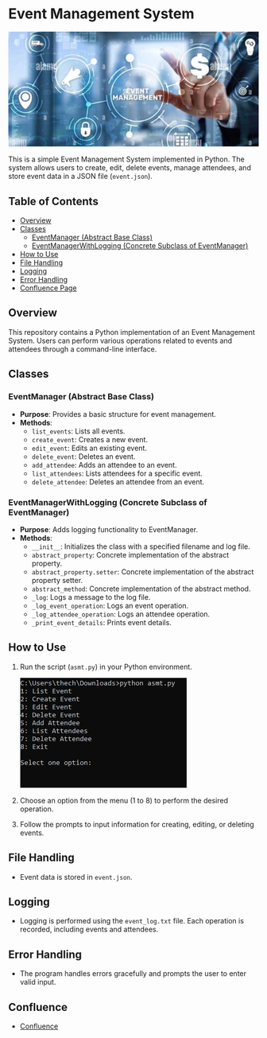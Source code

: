 # Event Management System
  ![Snippet](https://github.com/CharuKes/Event-Management-System/blob/master/Data/1%20(1).JPG)

This is a simple Event Management System implemented in Python. The system allows users to create, edit, delete events, manage attendees, and store event data in a JSON file (`event.json`).

## Table of Contents

- [Overview](#overview)
- [Classes](#classes)
  - [EventManager (Abstract Base Class)](#eventmanager-abstract-base-class)
  - [EventManagerWithLogging (Concrete Subclass of EventManager)](#eventmanagerwithlogging-concrete-subclass-of-eventmanager)
- [How to Use](#how-to-use)
- [File Handling](#file-handling)
- [Logging](#logging)
- [Error Handling](#error-handling)
- [Confluence Page](#confluence)

## Overview

This repository contains a Python implementation of an Event Management System. Users can perform various operations related to events and attendees through a command-line interface.

## Classes

### EventManager (Abstract Base Class)

- **Purpose**: Provides a basic structure for event management.
- **Methods**:
  - `list_events`: Lists all events.
  - `create_event`: Creates a new event.
  - `edit_event`: Edits an existing event.
  - `delete_event`: Deletes an event.
  - `add_attendee`: Adds an attendee to an event.
  - `list_attendees`: Lists attendees for a specific event.
  - `delete_attendee`: Deletes an attendee from an event.

### EventManagerWithLogging (Concrete Subclass of EventManager)

- **Purpose**: Adds logging functionality to EventManager.
- **Methods**:
  - `__init__`: Initializes the class with a specified filename and log file.
  - `abstract_property`: Concrete implementation of the abstract property.
  - `abstract_property.setter`: Concrete implementation of the abstract property setter.
  - `abstract_method`: Concrete implementation of the abstract method.
  - `_log`: Logs a message to the log file.
  - `_log_event_operation`: Logs an event operation.
  - `_log_attendee_operation`: Logs an attendee operation.
  - `_print_event_details`: Prints event details.

## How to Use

1. Run the script (`asmt.py`) in your Python environment.
   
    ![Snippet](https://github.com/CharuKes/Event-Management-System/blob/master/Data/git%20(1).JPG)
3. Choose an option from the menu (1 to 8) to perform the desired operation.
4. Follow the prompts to input information for creating, editing, or deleting events.

## File Handling

- Event data is stored in `event.json`.

## Logging

- Logging is performed using the `event_log.txt` file. Each operation is recorded, including events and attendees.

## Error Handling

- The program handles errors gracefully and prompts the user to enter valid input.

## Confluence
- [Confluence](https://charukesarwani.atlassian.net/l/cp/y1HAS70B)
